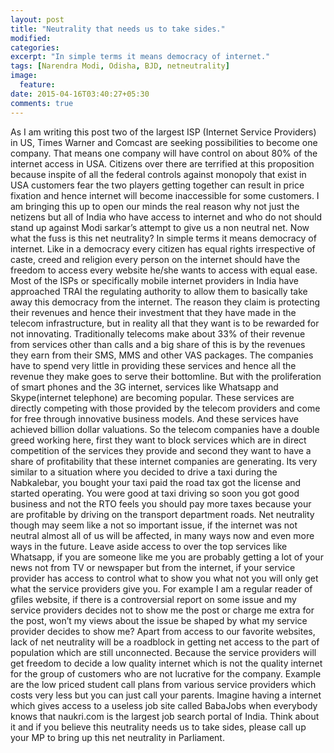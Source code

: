 ```yaml
---
layout: post
title: "Neutrality that needs us to take sides."
modified:
categories: 
excerpt: "In simple terms it means democracy of internet."
tags: [Narendra Modi, Odisha, BJD, netneutrality]
image:
  feature:
date: 2015-04-16T03:40:27+05:30
comments: true
---
```

 As I am writing this post two of the largest ISP (Internet Service Providers) in US, Times Warner and Comcast are seeking possibilities to become one company. That means one company will have control on about 80% of the internet access in USA. Citizens over there are terrified at this proposition because inspite of all the federal controls against monopoly that exist in USA customers fear the two players getting together can result in price fixation and hence internet will become inaccessible for some customers. I am bringing this up to open our minds the real reason why not just the netizens but all of India who have access to internet and who do not should stand up against Modi sarkar’s attempt to give us a non neutral net. 
   Now what the fuss is this net neutrality? In simple terms it means democracy of internet. Like in a democracy every citizen has equal rights irrespective of caste, creed and religion every person on the internet should have the freedom to access every website he/she wants to access with equal ease. Most of the ISPs or specifically mobile internet providers in India have approached TRAI the regulating authority to allow them to basically take away this democracy from the internet. The reason they claim is protecting their revenues and hence their investment that they have made in the telecom infrastructure, but in reality all that they want is to be rewarded for not innovating. Traditionally telecoms make about 33% of their revenue from services other than calls and a big share of this is by the revenues they earn from their SMS, MMS and other VAS packages. The companies have to spend very little in providing these services and hence all the revenue they make goes to serve their bottomline. But with the proliferation of smart phones and the 3G internet, services like Whatsapp and Skype(internet telephone) are becoming popular. These services are directly competing with those provided by the telecom providers and come for free through innovative business models. And these services have achieved billion dollar valuations. So the telecom companies have a double greed working here, first they want to block services which are in direct competition of the services they provide and second they want to have a share of profitability that these internet companies are generating. Its very similar to a situation where you decided to drive a taxi during the Nabkalebar, you bought your taxi paid the road tax got the license and started operating. You were good at taxi driving so soon you got good business and not the RTO feels you should pay more taxes because your are profitable by driving on the transport department roads. 
      Net neutrality though may seem like a not so important issue, if the internet was not neutral almost all of us will be affected, in many ways now and even more ways in the future. Leave aside access to over the top services like Whatsapp, if you are someone like me you are probably getting a lot of your news not from TV or newspaper but from the internet, if your service provider has access to control what to show you what not you will only get what the service providers give you. For example I am a regular reader of gfiles website, if there is a controversial report on some issue and my service providers decides not to show me the post or charge me extra for the post, won’t my views about the issue be shaped by what my service provider decides to show me? 
   Apart from access to our favorite websites, lack of net neutrality will be a roadblock in getting net access to the part of population which are still unconnected. Because the service providers will get freedom to decide a low quality internet which is not the quality internet for the group of customers who are not lucrative for the company. Example are the low priced student call plans from various service providers which costs very less but you can just call your parents. Imagine having a internet which gives access to a useless job site called BabaJobs when everybody knows that naukri.com is the largest job search portal of India.
   Think about it and if you believe this neutrality needs us to take sides, please call up your MP to bring up this net neutrality in Parliament.
